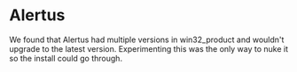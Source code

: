 # Alertus

We found that Alertus had multiple versions in win32_product and wouldn't upgrade to the latest version.  Experimenting this was the only way to nuke it so the install could go through. 
